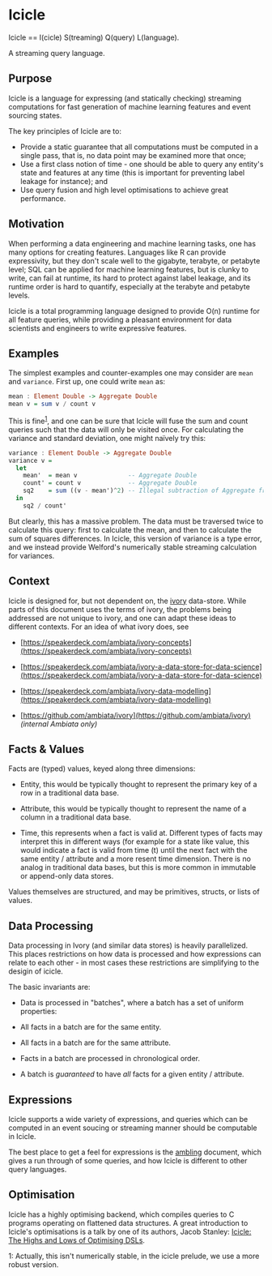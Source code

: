Icicle
======

Icicle == I(cicle) S(treaming) Q(query) L(language).

A streaming query language.

Purpose
-------

Icicle is a language for expressing (and statically checking) streaming
computations for fast generation of machine learning features and event
sourcing states.

The key principles of Icicle are to:

 - Provide a static guarantee that all computations must be computed in
   a single pass, that is, no data point may be examined more that once;
 - Use a first class notion of time - one should be able to query any
   entity's state and features at any time (this is important for
   preventing label leakage for instance); and
 - Use query fusion and high level optimisations to achieve great
   performance.

Motivation
----------

When performing a data engineering and machine learning tasks, one has many
options for creating features. Languages like R can provide expressivity,
but they don't scale well to the gigabyte, terabyte, or petabyte level; SQL
can be applied for machine learning features, but is clunky to write, can
fail at runtime, its hard to protect against label leakage, and its runtime
order is hard to quantify, especially at the terabyte and petabyte levels.

Icicle is a total programming language designed to provide O(n) runtime for
all feature queries, while providing a pleasant environment for data
scientists and engineers to write expressive features.

Examples
--------

The simplest examples and counter-examples one may consider are `mean` and
`variance`. First up, one could write `mean` as:

```haskell
mean : Element Double -> Aggregate Double
mean v = sum v / count v
```

This is fine<sup>[1](#stabilty)</sup>, and one can be sure that Icicle will
fuse the sum and count queries such that the data will only be visited once.
For calculating the variance and standard deviation, one might naïvely try
this:

```haskell
variance : Element Double -> Aggregate Double
variance v =
  let
    mean'  = mean v              -- Aggregate Double
    count' = count v             -- Aggregate Double
    sq2    = sum ((v - mean')^2) -- Illegal subtraction of Aggregate from Element
  in
    sq2 / count'
```

But clearly, this has a massive problem. The data must be traversed twice
to calculate this query: first to calculate the mean, and then to calculate
the sum of squares differences. In Icicle, this version of variance is a type
error, and we instead provide Welford's numerically stable streaming
calculation for variances.

Context
-------

Icicle is designed for, but not dependent on, the
[ivory](https://speakerdeck.com/ambiata/ivory-concepts)
data-store. While parts of this document uses the terms of ivory,
the problems being addressed are not unique to ivory, and one can adapt
these ideas to different contexts. For an idea of what ivory does, see

 - [https://speakerdeck.com/ambiata/ivory-concepts](https://speakerdeck.com/ambiata/ivory-concepts)

 - [https://speakerdeck.com/ambiata/ivory-a-data-store-for-data-science](https://speakerdeck.com/ambiata/ivory-a-data-store-for-data-science)

 - [https://speakerdeck.com/ambiata/ivory-data-modelling](https://speakerdeck.com/ambiata/ivory-data-modelling)

 - [https://github.com/ambiata/ivory](https://github.com/ambiata/ivory) *(internal Ambiata only)*


Facts & Values
--------------

Facts are (typed) values, keyed along three dimensions:

 - Entity, this would be typically thought to represent the primary key of
   a row in a traditional data base.

 - Attribute, this would be typically thought to represent the name of
   a column in a traditional data base.

 - Time, this represents when a fact is valid at. Different types of
   facts may interpret this in different ways (for example for a state
   like value, this would indicate a fact is valid from time (t) until
   the next fact with the same entity / attribute and a more resent
   time dimension. There is no analog in traditional data bases, but
   this is more common in immutable or append-only data stores.

Values themselves are structured, and may be primitives, structs,
or lists of values.

Data Processing
---------------

Data processing in Ivory (and similar data stores) is heavily
parallelized. This places restrictions on how data is processed
and how expressions can relate to each other - in most cases
these restrictions are simplifying to the desigin of icicle.

The basic invariants are:

 - Data is processed in "batches", where a batch has a set of
   uniform properties:

 - All facts in a batch are for the same entity.

 - All facts in a batch are for the same attribute.

 - Facts in a batch are processed in chronological order.

 - A batch is _guaranteed_ to have _all_ facts for a given
   entity / attribute.


Expressions
-----------

Icicle supports a wide variety of expressions, and queries which
can be computed in an event soucing or streaming manner should be
computable in Icicle.

The best place to get a feel for expressions is the [ambling]
document, which gives a run through of some queries, and how Icicle
is different to other query languages.

Optimisation
------------

Icicle has a highly optimising backend, which compiles queries to
C programs operating on flattened data structures. A great introduction
to Icicle's optimisations is a talk by one of its authors, Jacob Stanley:
[Icicle: The Highs and Lows of Optimising DSLs].

<a name="stability">1</a>: Actually, this isn't numerically stable, in the
  icicle prelude, we use a more robust version.

  [ambling]: https://github.com/ambiata/icicle/blob/master/doc/user/ambling.md
  [Icicle: The Highs and Lows of Optimising DSLs]: https://www.youtube.com/watch?v=ZuCRgghVR1Q
